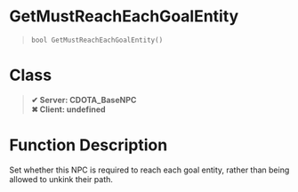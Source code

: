 # GetMustReachEachGoalEntity
> `bool GetMustReachEachGoalEntity()`
# Class
> __✔ Server: CDOTA_BaseNPC__  
> __✖ Client: undefined__  
# Function Description
Set whether this NPC is required to reach each goal entity, rather than being allowed to unkink their path.
